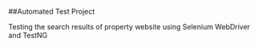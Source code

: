 ##Automated Test Project

Testing the search results of property website using Selenium WebDriver and TestNG
